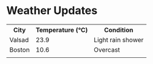 # Weather Updates

<!-- WEATHER-UPDATE-START -->
<table><tr><th>City</th><th>Temperature (°C)</th><th>Condition</th></tr><tr><td>Valsad</td><td>23.9</td><td>Light rain shower</td></tr><tr><td>Boston</td><td>10.6</td><td>Overcast</td></tr><tr><td></td><td></td><td></td></tr></table>
<!-- WEATHER-UPDATE-END -->
